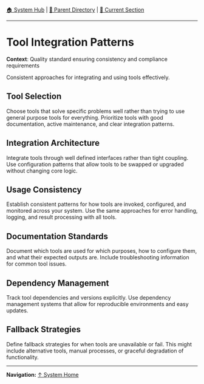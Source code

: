 [🏠 System Hub](../INDEX.md) | [📁 Parent Directory](./) | [📖 Current Section](#)

---

# Tool Integration Patterns

**Context**: Quality standard ensuring consistency and compliance requirements


Consistent approaches for integrating and using tools effectively.

## Tool Selection

Choose tools that solve specific problems well rather than trying to use general purpose tools for everything. Prioritize tools with good documentation, active maintenance, and clear integration patterns.

## Integration Architecture

Integrate tools through well defined interfaces rather than tight coupling. Use configuration patterns that allow tools to be swapped or upgraded without changing core logic.

## Usage Consistency

Establish consistent patterns for how tools are invoked, configured, and monitored across your system. Use the same approaches for error handling, logging, and result processing with all tools.

## Documentation Standards

Document which tools are used for which purposes, how to configure them, and what their expected outputs are. Include troubleshooting information for common tool issues.

## Dependency Management

Track tool dependencies and versions explicitly. Use dependency management systems that allow for reproducible environments and easy updates.

## Fallback Strategies

Define fallback strategies for when tools are unavailable or fail. This might include alternative tools, manual processes, or graceful degradation of functionality.

---
**Navigation:** [↑ System Home](../INDEX.md)
